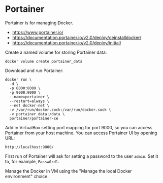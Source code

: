 # Portainer

Portainer is for managing Docker.

- https://www.portainer.io/
- https://documentation.portainer.io/v2.0/deploy/ceinstalldocker/
- https://documentation.portainer.io/v2.0/deploy/initial/

Create a named volume for storing Portainer data:

```
docker volume create portainer_data
```

Download and run Portainer:

```
docker run \
  -d \
  -p 8000:8000 \
  -p 9000:9000 \
  --name=portainer \
  --restart=always \
  --net docker-net \
  -v /var/run/docker.sock:/var/run/docker.sock \
  -v portainer_data:/data \
  portainer/portainer-ce
```

Add in VirtualBox setting port mapping for port 9000, so you can access Portainer from your host machine. You can access Portainer UI by opening URL:

```
http://localhost:9000/

```

First run of Portainer will ask for setting a password to the user `admin`. Set it to, for example, `Passw0rd1`. 

Manage the Docker in VM using the "Manage the local Docker environment" choice.
